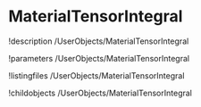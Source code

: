 <!-- MOOSE Documentation Stub: Remove this when content is added. -->

# MaterialTensorIntegral
!description /UserObjects/MaterialTensorIntegral

!parameters /UserObjects/MaterialTensorIntegral

!listingfiles /UserObjects/MaterialTensorIntegral

!childobjects /UserObjects/MaterialTensorIntegral
